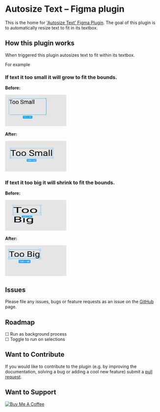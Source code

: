 # Autosize Text – Figma plugin

This is the home for  ['Autosize Text' Figma Plugin](https://www.figma.com/community/plugin/950454402091975756/autosizetext). The goal of this plugin is to automatically resize text to fit in its textbox.

## How this plugin works

When triggered this plugin autosizes text to fit within its textbox.

For example

### If text it too small it will grow to fit the bounds.

**Before:** 

![small before](images/small_before.jpg?raw=true) 

**After:** 

![small after](images/small_after.png?raw=true)

### If text it too big it will shrink to fit the bounds.


**Before:** 


![large before](images/big_before.png?raw=true)

**After:** 

![large after](images/big_after.png?raw=true)



## Issues

Please file any issues, bugs or feature requests as an issue on the [GitHub](https://github.com/anovis/autosizetext/issues) page.

## Roadmap

 &#9744; Run as background process \
 &#9744; Toggle to run on selections

## Want to Contribute

If you would like to contribute to the plugin (e.g. by improving the documentation, solving a bug or adding a cool new feature) submit a [pull request](https://github.com/anovis/autosizetext/pulls).

## Want to Support

<!-- markdownlint-disable MD033 -->
<a href="https://www.buymeacoffee.com/austennovis" target="_blank"><img src="https://cdn.buymeacoffee.com/buttons/default-blue.png" alt="Buy Me A Coffee" height="41" width="174"></a>
<!-- markdownlint-disable MD033 -->
